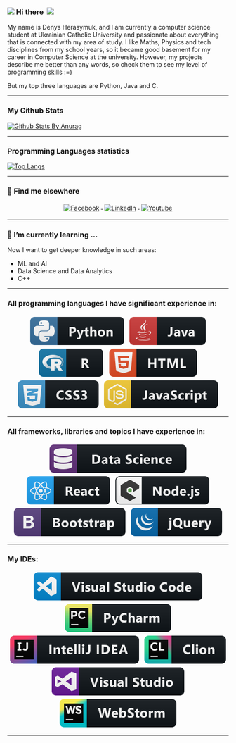 ### <img src="https://github.com/rajput2107/rajput2107/blob/master/Assets/Hi.gif" width="29px"> Hi there &nbsp;<img src="https://github.com/rajput2107/rajput2107/blob/master/Assets/Earth.gif" width="24px">

My name is Denys Herasymuk, and I am currently a computer science student at Ukrainian Catholic University and 
passionate about everything that is connected with my area of study. I like Maths, Physics and tech disciplines from my
school years, so it became good basement for my career in Computer Science at the university. However, my projects describe me
better than any words, so check them  to see my level of programming skills :=) 

But my top three languages are Python, Java and C.

---

### My Github Stats
[![Github Stats By Anurag](https://github-readme-stats.vercel.app/api?username=denysgerasymuk799&show_icons=true&title_color=fff&icon_color=79ff97&text_color=9f9f9f&bg_color=151515)](https://github.com/anuraghazra/github-readme-stats)

---
### Programming Languages statistics
[![Top Langs](https://github-readme-stats.vercel.app/api/top-langs/?username=denysgerasymuk799&hide=assembly,html,pawn,css&langs_count=8&show_icons=true&theme=gruvbox)](https://github.com/anuraghazra/github-readme-stats)

---

### 📢 Find me elsewhere
<p align="center">
  <a href="https://www.facebook.com/profile.php?id=100017156055851">
    <img src="https://raw.githubusercontent.com/simple-icons/simple-icons/develop/icons/facebook.svg" alt="Facebook" width = "10%" height = "10%" style="vertical-align:top; margin:4px">
  </a>
  
  <a href="https://www.linkedin.com/in/denys-herasymuk-a26427159/">
    <img src="https://raw.githubusercontent.com/MikeCodesDotNET/MikeCodesDotNET/a8abbf37441f3253f74ea255a47f289208d7568c/Resources/linkedIn.svg" alt="LinkedIn" style="vertical-align:top; margin:4px">
  </a>

  <a href="https://www.youtube.com/channel/UCOiNUyCnjemYN0UfB1igq1Q/videos">
    <img src="https://raw.githubusercontent.com/MikeCodesDotNET/MikeCodesDotNET/a8abbf37441f3253f74ea255a47f289208d7568c/Resources/youTube.svg" alt="Youtube" style="vertical-align:top; margin:4px">
  </a>
</p>


---

###  🌱 I’m currently learning ...
Now I want to get deeper knowledge in such areas:
* ML and AI
* Data Science and Data Analytics
* C++

---

###  All programming languages I have significant experience in:

<p align="center">

<img src="https://raw.githubusercontent.com/8bithemant/8bithemant/master/svg/dev/languages/python.svg" alt="python" style="vertical-align:top; margin:4px">
<img src="https://github.com/MikeCodesDotNET/ColoredBadges/blob/master/svg/dev/languages/java.svg" alt="java"
 style="vertical-align:top; margin:4px">
<img src="https://github.com/MikeCodesDotNET/ColoredBadges/blob/master/svg/dev/languages/r.svg" alt="r"
  style="vertical-align:top; margin:4px">
<img src="https://raw.githubusercontent.com/8bithemant/8bithemant/master/svg/dev/languages/html.svg" alt="html" style="vertical-align:top; margin:4px">
<img src="https://github.com/MikeCodesDotNET/ColoredBadges/blob/master/svg/dev/languages/css3.svg" alt="css"
style="vertical-align:top; margin:4px">
<img src="https://raw.githubusercontent.com/8bithemant/8bithemant/master/svg/dev/languages/js.svg" alt="js" 
style="vertical-align:top; margin:4px">

</p>

--- 

###  All frameworks, libraries and topics I have experience in:
<p align="center">

<img src="https://raw.githubusercontent.com/8bithemant/8bithemant/master/svg/dev/misc/datascience.svg" alt="datascience" style="vertical-align:top; margin:4px">
<img src="https://raw.githubusercontent.com/8bithemant/8bithemant/master/svg/dev/frameworks/react.svg" alt="react" style="vertical-align:top; margin:4px">
<img src="https://github.com/MikeCodesDotNET/ColoredBadges/blob/master/svg/dev/frameworks/nodejs_larger.svg" alt="node.js" style="vertical-align:top; margin:4px">
<img src="https://github.com/MikeCodesDotNET/ColoredBadges/blob/master/svg/dev/frameworks/bootstrap.svg" alt="bootstrap" style="vertical-align:top; margin:4px">
<img src="https://github.com/MikeCodesDotNET/ColoredBadges/blob/master/svg/dev/frameworks/jquery.svg" alt="jquery" style="vertical-align:top; margin:4px">

</p>

---


###  My IDEs:
<p align="center">

<img src="https://raw.githubusercontent.com/8bithemant/8bithemant/master/svg/dev/tools/visualstudio_code.svg" alt="vscode" style="vertical-align:top; margin:4px">
<img src="https://github.com/MikeCodesDotNET/ColoredBadges/blob/master/svg/dev/tools/jetbrains_pycharm.svg" alt="pycharm" style="vertical-align:top; margin:4px">
<img src="https://github.com/MikeCodesDotNET/ColoredBadges/blob/master/svg/dev/tools/jetbrains_intellij.svg" alt="intellij" style="vertical-align:top; margin:4px">
<img src="https://github.com/MikeCodesDotNET/ColoredBadges/blob/master/svg/dev/tools/jetbrains_clion.svg" alt="clion" style="vertical-align:top; margin:4px">
<img src="https://github.com/MikeCodesDotNET/ColoredBadges/blob/master/svg/dev/tools/visualstudio.svg" alt="vs" style="vertical-align:top; margin:4px">
<img src="https://github.com/MikeCodesDotNET/ColoredBadges/blob/master/svg/dev/tools/jetbrains_webstorm.svg" alt="webstorm" style="vertical-align:top; margin:4px">

</p>

---
